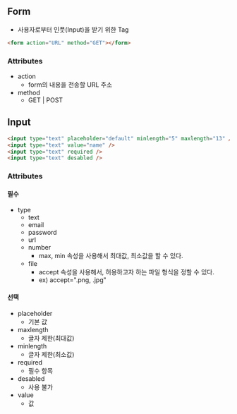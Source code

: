## Form

- 사용자로부터 인풋(Input)을 받기 위한 Tag

```html
<form action="URL" method="GET"></form>
```

### Attributes

- action
  - form의 내용을 전송할 URL 주소
- method
  - GET | POST

## Input

```html
<input type="text" placeholder="default" minlength="5" maxlength="13" />
<input type="text" value="name" />
<input type="text" required />
<input type="text" desabled />
```

### Attributes

#### 필수

- type
  - text
  - email
  - password
  - url
  - number
    - max, min 속성을 사용해서 최대값, 최소값을 할 수 있다.
  - file
    - accept 속성을 사용해서, 허용하고자 하는 파일 형식을 정할 수 있다.
    - ex) accept=".png, .jpg"

#### 선택

- placeholder
  - 기본 값
- maxlength
  - 글자 제한(최대값)
- minlength
  - 글자 제한(최소값)
- required
  - 필수 항목
- desabled
  - 사용 불가
- value
  - 값
